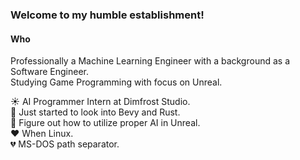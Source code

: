### Welcome to my humble establishment!

#### Who 
Professionally a Machine Learning Engineer with a background as a Software Engineer. <br>
Studying Game Programming with focus on Unreal. <br>

☀ AI Programmer Intern at Dimfrost Studio. <br>
🌙 Just started to look into Bevy and Rust. <br>
🧠 Figure out how to utilize proper AI in Unreal. <br>
❤ When Linux. <br>
💔 MS-DOS path separator. <br>

<!--
"I don't know who you are. 
I don't know what you want. 
If you're seeking digital riches or chaos, I can assure you, I don't hold vast wealth, but what I do possess is a highly specialized array of skills. 
Skills I've cultivated over an extensive career in computer science, machine learning, and game programming. 
These are skills that make me a formidable adversary for individuals like you in the digital realm. 
If you release your hold on the virtual world now, that'll be the end of it. 
I won't hunt you down; I won't initiate a pursuit. 
However, should you choose to persist, rest assured that I will track you, I will locate you, and I will ensure the termination of your digital endeavors."

"I don't know who you are. 
I don't know what you want. 
If you are looking for a niche skill I can tell you I don't have it, but what I do have are a very particular set of skills. 
Skills I have acquired over a very long career. 
Skills that make me a nightmare for people like you. 
If you let my daughter go now that'll be the end of it. 
I will not look for you, I will not pursue you, but if you don't, I will look for you, I will find you and I will kill you."
-->



